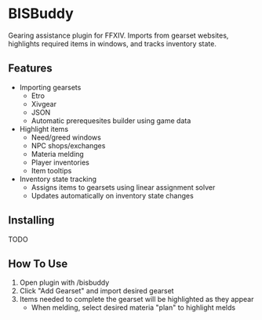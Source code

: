 # BISBuddy

Gearing assistance plugin for FFXIV. Imports from gearset websites, highlights
required items in windows, and tracks inventory state.

## Features
* Importing gearsets
  * Etro
  * Xivgear
  * JSON
  * Automatic prerequesites builder using game data
* Highlight items
  * Need/greed windows
  * NPC shops/exchanges
  * Materia melding
  * Player inventories
  * Item tooltips
* Inventory state tracking
  * Assigns items to gearsets using linear assignment solver
  * Updates automatically on inventory state changes

## Installing

TODO

## How To Use

1. Open plugin with /bisbuddy
2. Click "Add Gearset" and import desired gearset
3. Items needed to complete the gearset will be highlighted as they appear
    * When melding, select desired materia "plan" to highlight melds
